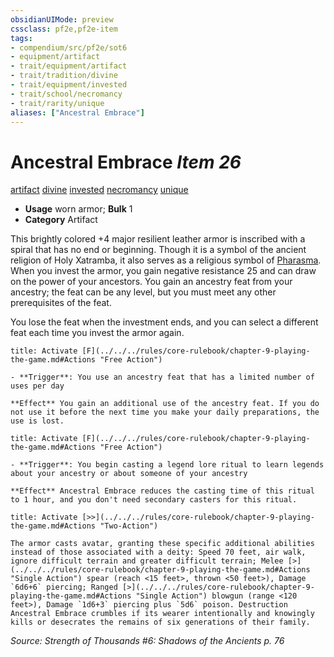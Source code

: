 ```yaml
---
obsidianUIMode: preview
cssclass: pf2e,pf2e-item
tags:
- compendium/src/pf2e/sot6
- equipment/artifact
- trait/equipment/artifact
- trait/tradition/divine
- trait/equipment/invested
- trait/school/necromancy
- trait/rarity/unique
aliases: ["Ancestral Embrace"]
---
```

# Ancestral Embrace *Item 26*  
[artifact](artifact-gmg.md)  [divine](divine.md)  [invested](invested.md)  [necromancy](necromancy.md)  [unique](unique.md)  

- **Usage** worn armor; **Bulk** 1
- **Category** Artifact

This brightly colored +4 major resilient leather armor is inscribed with a spiral that has no end or beginning. Though it is a symbol of the ancient religion of Holy Xatramba, it also serves as a religious symbol of [Pharasma](../../setting/deities/pharasma.md). When you invest the armor, you gain negative resistance 25 and can draw on the power of your ancestors. You gain an ancestry feat from your ancestry; the feat can be any level, but you must meet any other prerequisites of the feat.

You lose the feat when the investment ends, and you can select a different feat each time you invest the armor again.

```ad-embed-ability
title: Activate [F](../../../rules/core-rulebook/chapter-9-playing-the-game.md#Actions "Free Action")

- **Trigger**: You use an ancestry feat that has a limited number of uses per day

**Effect** You gain an additional use of the ancestry feat. If you do not use it before the next time you make your daily preparations, the use is lost.
```

```ad-embed-ability
title: Activate [F](../../../rules/core-rulebook/chapter-9-playing-the-game.md#Actions "Free Action")

- **Trigger**: You begin casting a legend lore ritual to learn legends about your ancestry or about someone of your ancestry

**Effect** Ancestral Embrace reduces the casting time of this ritual to 1 hour, and you don't need secondary casters for this ritual.
```

```ad-embed-ability
title: Activate [>>](../../../rules/core-rulebook/chapter-9-playing-the-game.md#Actions "Two-Action")

The armor casts avatar, granting these specific additional abilities instead of those associated with a deity: Speed 70 feet, air walk, ignore difficult terrain and greater difficult terrain; Melee [>](../../../rules/core-rulebook/chapter-9-playing-the-game.md#Actions "Single Action") spear (reach <15 feet>, thrown <50 feet>), Damage `6d6+6` piercing; Ranged [>](../../../rules/core-rulebook/chapter-9-playing-the-game.md#Actions "Single Action") blowgun (range <120 feet>), Damage `1d6+3` piercing plus `5d6` poison. Destruction Ancestral Embrace crumbles if its wearer intentionally and knowingly kills or desecrates the remains of six generations of their family.
```

*Source: Strength of Thousands #6: Shadows of the Ancients p. 76*
